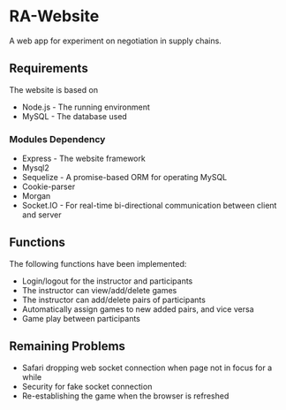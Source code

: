 # RA-Website

A web app for experiment on negotiation in supply chains.

## Requirements

The website is based on 

* Node.js - The running environment
* MySQL - The database used

### Modules Dependency

* Express - The website framework
* Mysql2
* Sequelize - A promise-based ORM for operating MySQL
* Cookie-parser
* Morgan 
* Socket.IO - For real-time bi-directional communication between client and server

## Functions 

The following functions have been implemented:

* Login/logout for the instructor and participants
* The instructor can view/add/delete games
* The instructor can add/delete pairs of participants
* Automatically assign games to new added pairs, and vice versa
* Game play between participants

## Remaining Problems

* Safari dropping web socket connection when page not in focus for a while
* Security for fake socket connection
* Re-establishing the game when the browser is refreshed